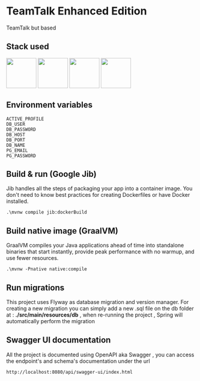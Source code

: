 # TeamTalk Enhanced Edition
TeamTalk but based

## Stack used
<img src="https://cdn.jsdelivr.net/gh/devicons/devicon@latest/icons/kotlin/kotlin-original.svg" height=80/> <img src="https://cdn.jsdelivr.net/gh/devicons/devicon@latest/icons/spring/spring-original.svg" height=80/> <img src="https://cdn.jsdelivr.net/gh/devicons/devicon@latest/icons/postgresql/postgresql-original.svg" height=80/> <img src="https://cdn.jsdelivr.net/gh/devicons/devicon@latest/icons/docker/docker-original-wordmark.svg" height=80 />

## Environment variables
```
ACTIVE_PROFILE
DB_USER
DB_PASSWORD
DB_HOST
DB_PORT
DB_NAME
PG_EMAIL
PG_PASSWORD
```

## Build & run (Google Jib)
Jib handles all the steps of packaging your app into a container image. You don't need to know best practices for creating Dockerfiles or have Docker installed.
```
.\mvnw compile jib:dockerBuild
```

## Build native image (GraalVM)
GraalVM compiles your Java applications ahead of time into standalone binaries that start instantly, provide peak performance with no warmup, and use fewer resources.
```
.\mvnw -Pnative native:compile
```

## Run migrations
This project uses Flyway as database migration and version manager. For creating a new migration you can simply add a new .sql file on the db folder at : **./src/main/resources/db** , when re-running the project , Spring will automatically perform the migration

## Swagger UI documentation
All the project is documented using OpenAPI aka Swagger , you can access the endpoint's and schema's documentation under the url
```
http://localhost:8080/api/swagger-ui/index.html
```